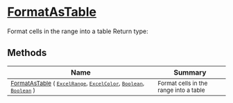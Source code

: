 # [FormatAsTable](./ExcelHelper-100663987.md)

Format cells in the range into a table
Return type:
## Methods

| Name | Summary | 
| --- | --- | 
| <sub>[FormatAsTable](./ExcelHelper-100663987.md) ( [`ExcelRange`](./ExcelHelper-100663987.md), [`ExcelColor`](./../Excel/ExcelColor.md), [`Boolean`](https://docs.microsoft.com/en-us/dotnet/api/System.Boolean), [`Boolean`](https://docs.microsoft.com/en-us/dotnet/api/System.Boolean) )</sub><img width=200/>| <sub>Format cells in the range into a table</sub>| <br>


